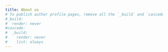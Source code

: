 ```yaml
---
title: About us
# To publish author profile pages, remove all the `_build` and `cascade` settings below.
#_build:
#  render: never
#cascade:
#  _build:
#    render: never
#    list: always
---
```

